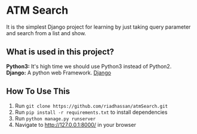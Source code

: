 # ATM Search
It is the simplest Django project for learning by just taking query parameter and search from a list and show.

## What is used in this project?
**Python3:** It's high time we should use Python3 instead of Python2.<br>
**Django:** A python web Framework. [Django](https://docs.djangoproject.com/en/3.2/)

## How To Use This
1. Run `git clone https://github.com/riadhassan/atmSearch.git`
2. Run `pip install -r requirements.txt` to install dependencies
3. Run `python manage.py runserver`
4. Navigate to http://127.0.0.1:8000/ in your browser
